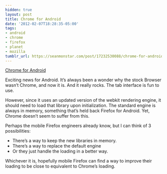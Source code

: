 ```yaml
---
hidden: true
layout: post
title: Chrome for Android
date: '2012-02-07T18:28:35-05:00'
tags:
- android
- chrome
- firefox
- planet
- mozilla
tumblr_url: https://seanmonstar.com/post/17232530088/chrome-for-android
---
```

[Chrome for Android](http://chrome.blogspot.com/2012/02/introducing-chrome-for-android.html)  

Exciting news for Android. It’s always been a wonder why the stock Browser wasn’t Chrome, and now it is. And it really rocks. The tab interface is fun to use.

However, since it uses an updated version of the webkit rendering engine, it should need to load that library upon initialization. The standard engine is always in memory, something that’s held back Firefox for Android. Yet, Chrome doesn’t seem to suffer from this.

Perhaps the mobile Firefox engineers already know, but I can think of 3 possibilities:

- There’s a way to keep the new libraries in memory.
- There’s a way to replace the default engine
- Or they just handle the loading in a better way.

Whichever it is, hopefully mobile Firefox can find a way to improve their loading to be close to equivalent to Chrome’s loading.

